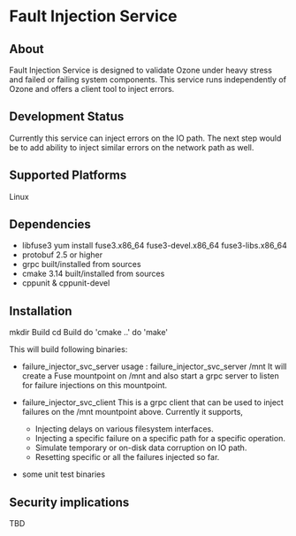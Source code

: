 Fault Injection Service
========================

About
------
Fault Injection Service is designed to validate Ozone under heavy stress and
failed or failing system components. This service runs independently of Ozone
and offers a client tool to inject errors.

Development Status                                                              
------------------
Currently this service can inject errors on the IO path. The next step would be
to add ability to inject similar errors on the network path as well.

Supported Platforms                                                             
------------------- 
Linux

Dependencies
-------------
- libfuse3
	yum install fuse3.x86_64 fuse3-devel.x86_64 fuse3-libs.x86_64
- protobuf 2.5 or higher
- grpc
	built/installed from sources
- cmake 3.14
	built/installed from sources
- cppunit & cppunit-devel

Installation                                                                    
------------ 
mkdir Build 
cd Build
do 'cmake ..'
do 'make'


This will build following binaries:
- failure_injector_svc_server
    usage : failure_injector_svc_server /mnt
    It will create a Fuse mountpoint on /mnt and also start a grpc server
    to listen for failure injections on this mountpoint.

- failure_injector_svc_client
    This is a grpc client that can be used to inject failures on the /mnt
    mountpoint above. Currently it supports,
    - Injecting delays on various filesystem interfaces.
    - Injecting a specific failure on a specific path for a specific operation.
    - Simulate temporary or on-disk data corruption on IO path.
    - Resetting specific or all the failures injected so far.

- some unit test binaries

Security implications                                                           
--------------------- 
TBD
